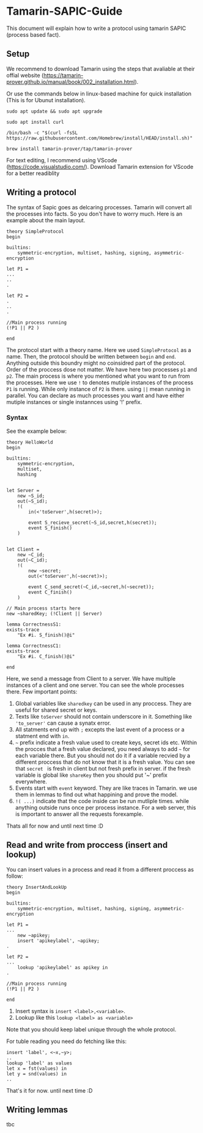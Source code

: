 # Tamarin-SAPIC-Guide

This document will explain how to write a protocol using tamarin SAPIC (process based fact).


## Setup
We recommend to download Tamarin using the steps that avaliable at their offial website (<https://tamarin-prover.github.io/manual/book/002_installation.html>). 

Or use the commands below in linux-based machine for quick installation (This is for Ubunut installation).
```
sudo apt update && sudo apt upgrade

sudo apt install curl

/bin/bash -c "$(curl -fsSL https://raw.githubusercontent.com/Homebrew/install/HEAD/install.sh)"

brew install tamarin-prover/tap/tamarin-prover
```
For text editing, I recommend using VScode (<https://code.visualstudio.com/>). Download Tamarin extension for VScode for a better readiblity 

## Writing a protocol

The syntax of Sapic goes as delcaring processes. Tamarin will convert all the processes into facts. So you don't have to worry much. Here is an example about the main layout.
```
theory SimpleProtocol 
begin

builtins:
	symmetric-encryption, multiset,	hashing, signing, asymmetric-encryption
  
let P1 = 
...
..
.

let P2 =
.
..
.

//Main process running
(!P1 || P2 )

end
```

The protocol start with a theory name. Here we used `SimpleProtocol` as a name. Then, the protocol should be written between `begin` and `end`. Anything outside this boundry might no coinsidred part of the protocol. Order of the proccess dose not matter. We have here two processes `p1` and `p2`. The main process is where you mentioned what you want to run from the processes. Here we use `!` to denotes mutiple instances of the process `P1` is running. While only instance of `P2` is there. using `||` mean running in parallel. You can declare as much processes you want and have either mutiple instances or single instannces using '!' prefix.


### Syntax

See the example below:

```
theory HelloWorld
begin

builtins:
	symmetric-encryption,
	multiset,
	hashing


let Server =
	new ~S_id;
	out(~S_id);
	!(
		in(<'toServer',h(secret)>);

		event S_recieve_secret(~S_id,secret,h(secret));
		event S_finish()	
	)
	

let Client =
	new ~C_id;
	out(~C_id);
	!(
		new ~secret;
		out(<'toServer',h(~secret)>);

		event C_send_secret(~C_id,~secret,h(~secret));
		event C_finish()
	)

// Main process starts here
new ~sharedKey; (!Client || Server)

lemma CorrectnessS1:
exists-trace
	"Ex #i. S_finish()@i"

lemma CorrectnessC1:
exists-trace
	"Ex #i. C_finish()@i"

end

```


Here, we send a message from Client to a server. We have multiple instances of a client and one server. You can see the whole processes there.
Few important points:
1. Global variables like `sharedkey` can be used in any proccess. They are useful for shared secret or keys.
2. Texts like ``toServer`` should not contain underscore in it. Something like `'to_server'` can cause a synatx error. 
3. All statments end up with `;` excepts the last event of a process or a statment end with `in`.
4. `~` prefix indicate a fresh value used to create keys, secret ids etc. Within the procces that a fresh value declared, you need always to add `~` for each variable there. But you should not do it if a variable recvied by a different proccess that do not know that it is a fresh value. You can see that `secret ` is fresh in client but not fresh prefix in server. if the fresh variable is global like `shareKey` then you should put '~' prefix everywhere.
5. Events start with `event` keyword. They are like traces in Tamarin. we use them in lemmas to find out what happining and prove the model. 
6. `!( ...)` indicate that the code inside can be run mutliple times. while anything outside runs once per process instance. For a web server, this is important to answer all the requests forexample. 

Thats all for now and until next time :D

## Read and write from proccess (insert and lookup)

You can insert values in a process and read it from a different proccess as follow: 

```
theory InsertAndLookUp 
begin

builtins:
	symmetric-encryption, multiset,	hashing, signing, asymmetric-encryption
  
let P1 = 
...
	new ~apikey;
	insert 'apikeylabel', ~apikey; 
.

let P2 =
...
	lookup 'apikeylabel' as apikey in 
.

//Main process running
(!P1 || P2 )

end
```

1. Insert syntax is `insert <label>,<variable>`.
2. Lookup like this `lookup <label> as <variable>`

Note that you should keep label unique through the whole protocol.

For tuble reading you need do fetching like this:

```
insert 'label', <~x,~y>;
..
lookup 'label' as values
let x = fst(values) in
let y = snd(values) in
..
```

That's it for now. until next time :D
## Writing lemmas
tbc
